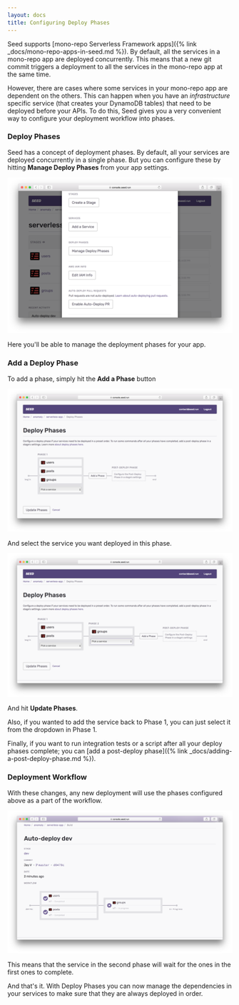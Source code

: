 ```yaml
---
layout: docs
title: Configuring Deploy Phases
---
```


Seed supports [mono-repo Serverless Framework apps]({% link _docs/mono-repo-apps-in-seed.md %}). By default, all the services in a mono-repo app are deployed concurrently. This means that a new git commit triggers a deployment to all the services in the mono-repo app at the same time.

However, there are cases where some services in your mono-repo app are dependent on the others. This can happen when you have an _infrastructure_ specific service (that creates your DynamoDB tables) that need to be deployed before your APIs. To do this, Seed gives you a very convenient way to configure your deployment workflow into phases.

### Deploy Phases

Seed has a concept of deployment phases. By default, all your services are deployed concurrently in a single phase. But you can configure these by hitting **Manage Deploy Phases** from your app settings.

![Click Manage Deploy Phases Button](/assets/docs/configuring-deploy-phases/click-manage-deploy-phases-button.png)

Here you'll be able to manage the deployment phases for your app.

### Add a Deploy Phase

To add a phase, simply hit the **Add a Phase** button

![Click Add a Phases Button](/assets/docs/configuring-deploy-phases/click-add-a-phase-button.png)

And select the service you want deployed in this phase.

![Pick a Service](/assets/docs/configuring-deploy-phases/pick-a-service.png)

And hit **Update Phases**.

Also, if you wanted to add the service back to Phase 1, you can just select it from the dropdown in Phase 1. 

Finally, if you want to run integration tests or a script after all your deploy phases complete; you can [add a post-deploy phase]({% link _docs/adding-a-post-deploy-phase.md %}).

### Deployment Workflow

With these changes, any new deployment will use the phases configured above as a part of the workflow.

![Deployment workflow](/assets/docs/configuring-deploy-phases/deployment-workflow.png)

This means that the service in the second phase will wait for the ones in the first ones to complete.

And that's it. With Deploy Phases you can now manage the dependencies in your services to make sure that they are always deployed in order.
